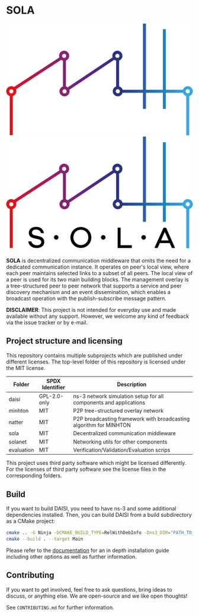 # SOLA

![SOLA](./docs/img/sola_dark.png#gh-dark-mode-only)
![SOLA](./docs/img/sola_light.png#gh-light-mode-only)

**SOLA** is decentralized communication middleware that omits the need for a dedicated communication instance.
It operates on peer's local view, where each peer maintains selected links to a subset of all peers.
The local view of a peer is used for its two main building blocks.
The management overlay is a tree-structured peer to peer network that supports a service and peer discovery mechanism and an event dissemination, which enables a broadcast operation with the publish-subscribe message pattern.

**DISCLAIMER**:
This project is not intended for everyday use and made available without any support.
However, we welcome any kind of feedback via the issue tracker or by e-mail.

## Project structure and licensing

This repository contains multiple subprojects which are published under different licenses.
The top-level folder of this repository is licensed under the MIT license.

| Folder     | SPDX Identifier | Description                                                         |
| ---------- | ----------------| ------------------------------------------------------------------- |
| daisi      | GPL-2.0-only    | ns-3 network simulation setup for all components and applications   |
| minhton    | MIT             | P2P tree-structured overlay network                                 |
| natter     | MIT             | P2P broadcasting framework with broadcasting algorithm for MINHTON  |
| sola       | MIT             | Decentralized communication middleware                              |
| solanet    | MIT             | Networking utils for other components                               |
| evaluation | MIT             | Verification/Validation/Evaluation scrips                           |

This project uses third party software which might be licensed differently.
For the licenses of third party software see the license files in the corresponding folders.

## Build

If you want to build DAISI, you need to have ns-3 and some additional dependencies installed.
Then, you can build DAISI from a build subdirectory as a CMake project:

```sh
cmake .. -G Ninja -DCMAKE_BUILD_TYPE=RelWithDebInfo -Dns3_DIR="PATH_TO_YOUR_NS3_INSTALL"
cmake --build . --target Main
```

Please refer to the [documentation](https://iml130.github.io/sola/) for an in depth installation guide including other options as well as further information.

## Contributing

If you want to get involved, feel free to ask questions, bring ideas to discuss, or anything else.
We are open-source and we like open thoughts!

See ``CONTRIBUTING.md`` for further information.
